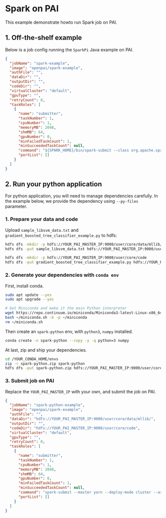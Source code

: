 # Spark on PAI

This example demonstrate howto run Spark job on PAI.

## 1. Off-the-shelf example

Below is a job config running the `SparkPi` Java example on PAI.

```json
{
  "jobName": "spark-example",
  "image": "openpai/spark-example",
  "authFile": "",
  "dataDir": "",
  "outputDir": "",
  "codeDir": "",
  "virtualCluster": "default",
  "gpuType": "",
  "retryCount": 0,
  "taskRoles": [
    {
      "name": "submitter",
      "taskNumber": 1,
      "cpuNumber": 1,
      "memoryMB": 2048,
      "shmMB": 64,
      "gpuNumber": 0,
      "minFailedTaskCount": 1,
      "minSucceededTaskCount": null,
      "command": "${SPARK_HOME}/bin/spark-submit --class org.apache.spark.examples.SparkPi --master yarn --deploy-mode cluster --driver-memory 4g --executor-memory 2g --executor-cores 1 --queue default ${SPARK_HOME}/examples/jars/spark-examples*.jar 10",
      "portList": []
    }
  ]
}
```

## 2. Run your python application

For python application, you will need to manage dependencies carefully. In the example below, we provide the dependency using `--py-files` parameter.

### 1. Prepare your data and code

  Upload `sample_libsvm_data.txt` and `gradient_boosted_tree_classifier_example.py` to hdfs:

```sh
hdfs dfs -mkdir -p hdfs://YOUR_PAI_MASTER_IP:9000/user/core/data/mllib/
hdfs dfs -put sample_libsvm_data.txt hdfs://YOUR_PAI_MASTER_IP:9000/user/core/data/mllib/

hdfs dfs -mkdir -p hdfs://YOUR_PAI_MASTER_IP:9000/user/core/code
hdfs dfs -put gradient_boosted_tree_classifier_example.py hdfs://YOUR_PAI_MASTER_IP:9000/user/core/code/
```

### 2. Generate your dependencies with `conda env`

First, install conda.

```sh
sudo apt update --yes
sudo apt upgrade --yes

# Get Miniconda and make it the main Python interpreter
wget https://repo.continuum.io/miniconda/Miniconda3-latest-Linux-x86_64.sh -O ~/miniconda.sh
bash ~/miniconda.sh -b -p ~/miniconda
rm ~/miniconda.sh

```

Then create an `spark-python` env, with `python3`, `numpy` installed.

```sh
conda create -n spark-python --copy -y -q python=3 numpy
```

At last, zip and ship your dependencies.

```sh
cd /YOUR_CONDA_HOME/envs
zip -r spark-python.zip spark-python
hdfs dfs -put spark-python.zip hdfs://YOUR_PAI_MASTER_IP:9000/user/core/
```

### 3. Submit job on PAI

  Replace the `YOUR_PAI_MASTER_IP` with your own, and submit the job on PAI.

```json
{
  "jobName": "spark-python-example",
  "image": "openpai/spark-example",
  "authFile": "",
  "dataDir": "hdfs://YOUR_PAI_MASTER_IP:9000/user/core/data/mllib/",
  "outputDir": "",
  "codeDir": "hdfs://YOUR_PAI_MASTER_IP:9000/user/core/code",
  "virtualCluster": "default",
  "gpuType": "",
  "retryCount": 0,
  "taskRoles": [
    {
      "name": "submitter",
      "taskNumber": 1,
      "cpuNumber": 1,
      "memoryMB": 2048,
      "shmMB": 64,
      "gpuNumber": 0,
      "minFailedTaskCount": 1,
      "minSucceededTaskCount": null,
      "command": "spark-submit --master yarn --deploy-mode cluster --archives hdfs://10.151.40.234:9000/user/core/spark-python.zip#MY_CONDA --conf spark.yarn.appMasterEnv.PYSPARK_PYTHON=MY_CONDA/spark-python/bin/python --queue default --archives hdfs://10.151.40.234:9000/user/core/spark-python.zip#MY_CONDA hdfs://10.151.40.234:9000/user/core/code/gradient_boosted_tree_classifier_example.py",
      "portList": []
    }
  ]
}

```
